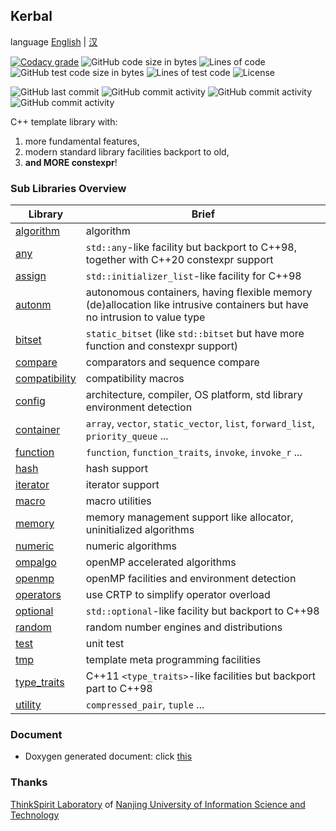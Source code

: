 ## Kerbal ##

language [English](readme.md) | [汉](readme.zh.md)

[![Codacy grade](https://img.shields.io/codacy/grade/d8cf41ae4db84f36bbbab26ff3e3a0bd)](https://www.codacy.com/gh/WentsingNee/Kerbal/dashboard?utm_source=github.com&amp;utm_medium=referral&amp;utm_content=WentsingNee/Kerbal&amp;utm_campaign=Badge_Grade)
![GitHub code size in bytes](https://img.shields.io/github/languages/code-size/WentsingNee/Kerbal)
![Lines of code](https://img.shields.io/tokei/lines/github/WentsingNee/Kerbal)
![GitHub test code size in bytes](https://img.shields.io/github/languages/code-size/WentsingNee/KerbalTest?label=code%20size%20of%20test)
![Lines of test code](https://img.shields.io/tokei/lines/github/WentsingNee/KerbalTest?label=total%20lines%20of%20test%20code)
![License](https://img.shields.io/github/license/WentsingNee/Kerbal)

![GitHub last commit](https://img.shields.io/github/last-commit/WentsingNee/Kerbal)
![GitHub commit activity](https://img.shields.io/github/commit-activity/y/WentsingNee/Kerbal)
![GitHub commit activity](https://img.shields.io/github/commit-activity/m/WentsingNee/Kerbal)
![GitHub commit activity](https://img.shields.io/github/commit-activity/w/WentsingNee/Kerbal)

C++ template library with:

1) more fundamental features,
2) modern standard library facilities backport to old,
3) **and MORE constexpr**!



### Sub Libraries Overview ###

| Library                                        | Brief                                                                                                                      |
|------------------------------------------------|----------------------------------------------------------------------------------------------------------------------------|
| [algorithm](include/kerbal/algorithm/)         | algorithm                                                                                                                  |
| [any](include/kerbal/any/)                     | `std::any`-like facility but backport to C++98, together with C++20 constexpr support                                      |
| [assign](include/kerbal/assign/)               | `std::initializer_list`-like facility for C++98                                                                            |
| [autonm](include/kerbal/autonm/)               | autonomous containers, having flexible memory (de)allocation like intrusive containers but have no intrusion to value type |
| [bitset](include/kerbal/bitset/)               | `static_bitset` (like `std::bitset` but have more function and constexpr support)                                          |
| [compare](include/kerbal/compare/)             | comparators and sequence compare                                                                                           |
| [compatibility](include/kerbal/compatibility/) | compatibility macros                                                                                                       |
| [config](include/kerbal/config/)               | architecture, compiler, OS platform, std library environment detection                                                     |
| [container](include/kerbal/container/)         | `array`, `vector`, `static_vector`, `list`, `forward_list`, `priority_queue` ...                                           |
| [function](include/kerbal/function/)           | `function`, `function_traits`, `invoke`, `invoke_r` ...                                                                    |
| [hash](include/kerbal/hash/)                   | hash support                                                                                                               |
| [iterator](include/kerbal/iterator/)           | iterator support                                                                                                           |
| [macro](include/kerbal/macro/)                 | macro utilities                                                                                                            |
| [memory](include/kerbal/memory/)               | memory management support like allocator, uninitialized algorithms                                                         |
| [numeric](include/kerbal/numeric/)             | numeric algorithms                                                                                                         |
| [ompalgo](include/kerbal/ompalgo/)             | openMP accelerated algorithms                                                                                              |
| [openmp](include/kerbal/openmp/)               | openMP facilities and environment detection                                                                                |
| [operators](include/kerbal/operators/)         | use CRTP to simplify operator overload                                                                                     |
| [optional](include/kerbal/optional/)           | `std::optional`-like facility but backport to C++98                                                                        |
| [random](include/kerbal/random/)               | random number engines and distributions                                                                                    |
| [test](include/kerbal/test/)                   | unit test                                                                                                                  |
| [tmp](include/kerbal/tmp/)                     | template meta programming facilities                                                                                       |
| [type_traits](include/kerbal/type_traits/)     | C++11 `<type_traits>`-like facilities but backport part to C++98                                                           |
| [utility](include/kerbal/utility/)             | `compressed_pair`, `tuple` ...                                                                                             |



### Document ###

* Doxygen generated document: click [this](https://wentsingnee.github.io/KerbalDoxygenDoc/)



### Thanks ###

[ThinkSpirit Laboratory](http://thinkspirit.org/) of [Nanjing University of Information
Science and Technology](http://www.nuist.edu.cn/)